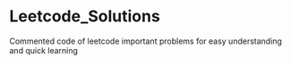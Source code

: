 # Leetcode_Solutions
Commented code of leetcode important problems for easy understanding and quick learning
